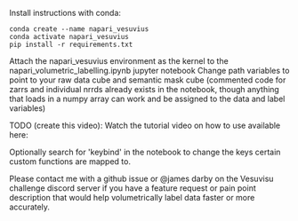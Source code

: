 Install instructions with conda:

```
conda create --name napari_vesuvius
conda activate napari_vesuvius
pip install -r requirements.txt
```

Attach the napari_vesuvius environment as the kernel to the napari_volumetric_labelling.ipynb jupyter notebook
Change path variables to point to your raw data cube and semantic mask cube (commented code for zarrs and individual nrrds already exists in the notebook, though anything that loads in a numpy array can work and be assigned to the data and label variables)

TODO (create this video): Watch the tutorial video on how to use available here: 

Optionally search for 'keybind' in the notebook to change the keys certain custom functions are mapped to.

Please contact me with a github issue or @james darby on the Vesuvisu challenge discord server if you have a feature request or pain point description that would help volumetrically label data faster or more accurately. 